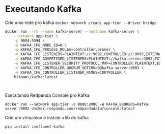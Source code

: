 

# Executando Kafka

Crie uma rede pro kafka `docker network create app-tier --driver bridge`

```bash
docker run --rm --name kafka-server --hostname kafka-server \
    --network app-tier \
    -p 9094:9094 \
    -e KAFKA_CFG_NODE_ID=0 \
    -e KAFKA_CFG_PROCESS_ROLES=controller,broker \
    -e KAFKA_CFG_LISTENERS=PLAINTEXT://:9092,CONTROLLER://:9093,EXTERNAL://:9094 \
    -e KAFKA_CFG_ADVERTISED_LISTENERS=PLAINTEXT://kafka-server:9092,EXTERNAL://localhost:9094 \
    -e KAFKA_CFG_LISTENER_SECURITY_PROTOCOL_MAP=CONTROLLER:PLAINTEXT,EXTERNAL:PLAINTEXT,PLAINTEXT:PLAINTEXT \
    -e KAFKA_CFG_CONTROLLER_QUORUM_VOTERS=0@kafka-server:9093 \
    -e KAFKA_CFG_CONTROLLER_LISTENER_NAMES=CONTROLLER \
    bitnami/kafka:latest
    
    
```

Executando Redpanda Console pro Kafka

```
docker run --network app-tier -p 8080:8080 -e KAFKA_BROKERS=kafka-server:9092 docker.redpanda.com/redpandadata/console:latest
```

Crie um virtualenv e instale a lib do kafka

`pip install confluent-kafka`
